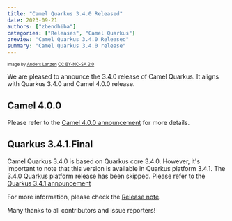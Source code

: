 ```yaml
---
title: "Camel Quarkus 3.4.0 Released"
date: 2023-09-21
authors: ["zbendhiba"]
categories: ["Releases", "Camel Quarkus"]
preview: "Camel Quarkus 3.4.0 Released"
summary: "Camel Quarkus 3.4.0 release"
---
```


<sub><sup>Image by <a href="https://www.flickr.com/photos/lanzen/5984113332">Anders Lanzen</a> <a href="https://creativecommons.org/licenses/by-nc-sa/2.0">CC BY-NC-SA 2.0</a></sup></sub>

We are pleased to announce the 3.4.0 release of Camel Quarkus. It aligns with Quarkus 3.4.0 and Camel 4.0.0 release.

## Camel 4.0.0
Please refer to the [Camel 4.0.0 announcement](/blog/2023/08/RELEASE-4.0.0/) for more details.

## Quarkus 3.4.1.Final
Camel Quarkus 3.4.0 is based on Quarkus core 3.4.0. However, it's important to note that this version is available in Quarkus platform 3.4.1. The 3.4.0 Quarkus platform release has been skipped. Please refer to the [ Quarkus 3.4.1 announcement](https://quarkus.io/blog/quarkus-3-4-1-released/)

For more information, please check the [Release note](/releases/q-3.4.0/).

Many thanks to all contributors and issue reporters!

